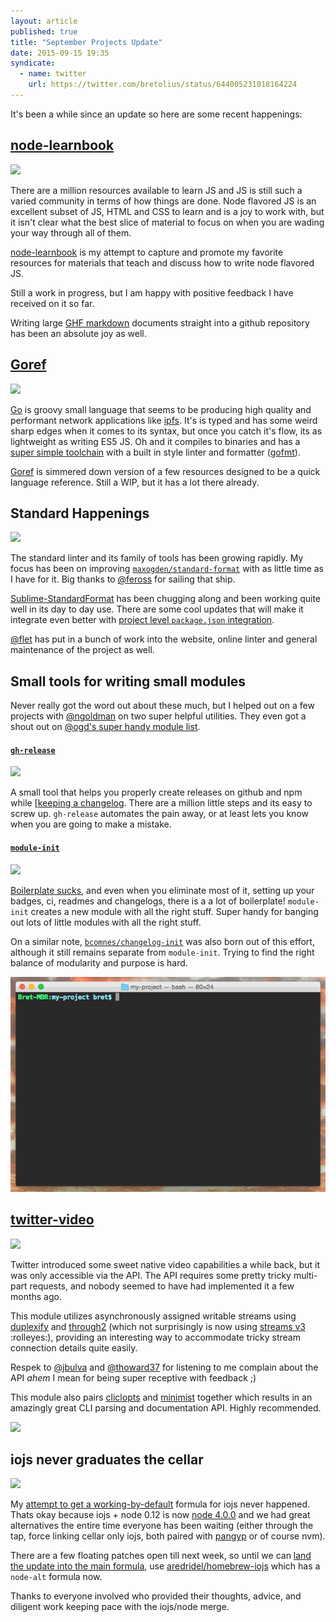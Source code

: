 ```yaml
---
layout: article
published: true
title: "September Projects Update"
date: 2015-09-15 19:35
syndicate:
  - name: twitter
    url: https://twitter.com/bretolius/status/644005231018164224
---
```


It's been a while since an update so here are some recent happenings:

## [node-learnbook](https://github.com/bcomnes/node-learnbook)

[![](https://farm1.staticflickr.com/568/20833555994_7da961145b_o.png)](https://github.com/bcomnes/node-learnbook)

There are a million resources available to learn JS and JS is still such a varied community in terms of how things are done.  Node flavored JS is an excellent subset of JS, HTML and CSS to learn and is a joy to work with, but it isn't clear what the best slice of material to focus on when you are wading your way through all of them.

[node-learnbook](https://github.com/bcomnes/node-learnbook) is my attempt to capture and promote my favorite resources for materials that teach and discuss how to write node flavored JS.

Still a work in progress, but I am happy with positive feedback I have received on it so far.

Writing large [GHF markdown](https://help.github.com/articles/github-flavored-markdown/) documents straight into a github repository has been an absolute joy as well.

## [Goref](https://github.com/bcomnes/goref)

[![](https://farm1.staticflickr.com/641/20835149643_445d9a0df9_o.png)](https://github.com/bcomnes/goref)

[Go](https://golang.org/) is groovy small language that seems to be producing high quality and performant network applications like [ipfs](http://ipfs.io/).  It's is typed and has some weird sharp edges when it comes to its syntax, but once you catch it's flow, its as lightweight as writing ES5 JS.  Oh and it compiles to binaries and has a [super simple toolchain](https://golang.org/doc/code.html) with a built in style linter and formatter ([gofmt](https://golang.org/cmd/gofmt/)).

[Goref](https://github.com/bcomnes/goref) is simmered down version of a few resources designed to be a quick language reference.  Still a WIP, but it has a lot there already.

## Standard Happenings

[![](https://farm1.staticflickr.com/769/21445284342_2b6419d557_o.png)](http://standardjs.com/)

The standard linter and its family of tools has been growing rapidly.  My focus has been on improving [`maxogden/standard-format`](https://github.com/maxogden/standard-format) with as little time as I have for it.  Big thanks to [@feross](http://feross.org/) for sailing that ship.

[Sublime-StandardFormat](https://packagecontrol.io/packages/StandardFormat) has been chugging along and been working quite well in its day to day use.  There are some cool updates that will make it integrate even better with [project level `package.json` integration](https://github.com/bcomnes/sublime-standard-format/issues/30).

[@flet](https://twitter.com/flettre) has put in a bunch of work into the website, online linter and general maintenance of the project as well.

## Small tools for writing small modules

Never really got the word out about these much, but I helped out on a few projects with [@ngoldman](http://ngoldman.me/) on two super helpful utilities.  They even got a shout out on [@ogd's super handy module list](https://github.com/maxogden/maintenance-modules).

#### [`gh-release`](https://github.com/ngoldman/gh-release)

[![](https://github.com/ngoldman/gh-release/raw/master/demo.gif)](https://github.com/ngoldman/gh-release)

A small tool that helps you properly create releases on github and npm while [[keeping a changelog](http://keepachangelog.com/).  There are a million little steps and its easy to screw up.  `gh-release` automates the pain away, or at least lets you know when you are going to make a mistake.

#### [`module-init`](https://github.com/ngoldman/module-init)

[![](https://farm1.staticflickr.com/781/21456244825_b46a82c796_o.png)](https://github.com/ngoldman/module-init)

[Boilerplate sucks](http://nodejsreactions.tumblr.com/post/71214841806/you-know-theres-a-yeoman-generator-for-that), and even when you eliminate most of it, setting up your badges, ci, readmes and changelogs, there is a a lot of boilerplate!  `module-init` creates a new module with all the right stuff.   Super handy for banging out lots of little modules with all the right stuff.

On a similar note, [`bcomnes/changelog-init`](https://github.com/bcomnes/changelog-init) was also born out of this effort, although it still remains separate from `module-init`.  Trying to find the right balance of modularity and purpose is hard.

[![](https://github.com/bcomnes/changelog-init/raw/master/changelog-init.gif)](https://github.com/bcomnes/changelog-init)

## [twitter-video](https://github.com/bcomnes/twitter-video)

[![](https://farm6.staticflickr.com/5656/21269345749_f9943f16a6_o.png)](https://twitter.com/bretolius/status/636763594219130880)

Twitter introduced some sweet native video capabilities a while back, but it was only accessible via the API.  The API requires some pretty tricky multi-part requests, and nobody seemed to have had implemented it a few months ago.

This module utilizes asynchronously assigned writable streams using [duplexify](https://github.com/mafintosh/duplexify) and [through2](https://github.com/rvagg/through2) (which not surprisingly is now using [streams v3](https://nodejs.org/api/stream.html) :rolleyes:), providing an interesting way to accommodate tricky stream connection details quite easily.

Respek to [@jbulva](https://twitter.com/jbulava) and [@thoward37](https://twitter.com/thoward37/) for listening to me complain about the API *ahem* I mean for being super receptive with feedback ;)

This module also pairs [cliclopts](https://github.com/finnp/cliclopts) and [minimist](https://www.npmjs.com/package/minimist) together which results in an amazingly great CLI parsing and documentation API.  Highly recommended.

[![](https://github.com/finnp/cliclopts/raw/master/cliclopts.png)](https://github.com/finnp/cliclopts)

## iojs never graduates the cellar

[![](https://farm1.staticflickr.com/675/21430268116_51268ef9d0_o.png)](https://github.com/Homebrew/homebrew/pull/36369)

My [attempt to get a working-by-default](https://github.com/Homebrew/homebrew/pull/36369) formula for iojs never happened.  Thats okay because iojs + node 0.12 is now [node 4.0.0](https://medium.com/node-js-javascript/4-0-is-the-new-1-0-386597a3436d) and we had great alternatives the entire time everyone has been waiting (either through the tap, force linking cellar only iojs, both paired with [pangyp](https://www.npmjs.com/package/pangyp) or of course nvm).

There are a few floating patches open till next week, so until we can [land the update into the main formula](https://github.com/Homebrew/homebrew/pull/43973), use [aredridel/homebrew-iojs](https://github.com/aredridel/homebrew-iojs) which has a `node-alt` formula now.

Thanks to everyone involved who provided their thoughts, advice, and diligent work keeping pace with the iojs/node merge.

